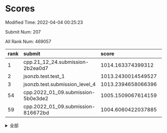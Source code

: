 # Scores

Modified Time: 2022-04-04 00:25:23

Submit Num: 207

All Rank Num: 469057

| rank |               submit               |       score        |       sigma        | pk_num |
| :--- | :--------------------------------- | :----------------- | :----------------- | :----- |
| 1    | cpp.21_12_24.submission-2b2ea0d7   | 1014.163374399312  | 0.8225621831269669 | 9066   |
| 2    | jsonzb.test.test_1                 | 1013.2430014549527 | 0.8135800070871544 | 9064   |
| 3    | jsonzb.test.submission_level_4     | 1013.2394658066396 | 0.8105165339332416 | 9062   |
| 54   | cpp.2022_01_09.submission-5b0e3de2 | 1005.1509067614159 | 0.7277055766239401 | 9064   |
| 59   | cpp.2022_01_09.submission-816672bd | 1004.6060422037885 | 0.7151613974773239 | 9068   |


<details>
<summary>全部</summary>

| rank |                 submit                 |       score        |       sigma        | pk_num |
| :--- | :------------------------------------- | :----------------- | :----------------- | :----- |
| 1    | cpp.21_12_24.submission-2b2ea0d7       | 1014.163374399312  | 0.8225621831269669 | 9066   |
| 2    | jsonzb.test.test_1                     | 1013.2430014549527 | 0.8135800070871544 | 9064   |
| 3    | jsonzb.test.submission_level_4         | 1013.2394658066396 | 0.8105165339332416 | 9062   |
| 4    | gobigger.level_3.submission_level_3_26 | 1012.7269450544543 | 0.7888797492995817 | 9063   |
| 5    | gobigger.level_3.submission_level_3_37 | 1011.6495450848349 | 0.7790931257696702 | 9063   |
| 6    | gobigger.level_3.submission_level_3_32 | 1011.4184007333489 | 0.804724955876413  | 9066   |
| 7    | gobigger.level_3.submission_level_3_17 | 1011.2664936151873 | 0.7598799266868909 | 9066   |
| 8    | gobigger.level_3.submission_level_3_0  | 1011.2039705152948 | 0.776413531742925  | 9064   |
| 9    | gobigger.level_3.submission_level_3_8  | 1010.9435882156828 | 0.7916796179471054 | 9066   |
| 10   | gobigger.level_3.submission_level_3_22 | 1010.9206268696589 | 0.7559568792857597 | 9067   |
| 11   | gobigger.level_3.submission_level_3_43 | 1010.8704150945714 | 0.7538005848162844 | 9059   |
| 12   | gobigger.level_3.submission_level_3_11 | 1010.8118003268468 | 0.7835982228300652 | 9063   |
| 13   | gobigger.level_3.submission_level_3_31 | 1010.8053602028651 | 0.751812167155734  | 9058   |
| 14   | gobigger.level_3.submission_level_3_45 | 1010.713844069943  | 0.7780833226689186 | 9068   |
| 15   | gobigger.level_3.submission_level_3_6  | 1010.6618830663219 | 0.7755109679353613 | 9063   |
| 16   | gobigger.level_3.submission_level_3_24 | 1010.6374795056229 | 0.7647093525152086 | 9064   |
| 17   | gobigger.level_3.submission_level_3_33 | 1010.5881271628971 | 0.7743996375336771 | 9062   |
| 18   | gobigger.level_3.submission_level_3_16 | 1010.5314881109044 | 0.760682346640341  | 9058   |
| 19   | gobigger.level_3.submission_level_3_21 | 1010.495899060716  | 0.755537156583125  | 9067   |
| 20   | gobigger.level_3.submission_level_3_23 | 1010.401808367588  | 0.7605096367357662 | 9069   |
| 21   | gobigger.level_3.submission_level_3_40 | 1010.3089528742038 | 0.7316972726065861 | 9063   |
| 22   | gobigger.level_3.submission_level_3_15 | 1010.2425843416341 | 0.7518450777852502 | 9064   |
| 23   | gobigger.level_3.submission_level_3_48 | 1010.1610029463153 | 0.7755452197290812 | 9062   |
| 24   | gobigger.level_3.submission_level_3_1  | 1010.1570283483363 | 0.7511051675888291 | 9066   |
| 25   | gobigger.level_3.submission_level_3_25 | 1010.1246251490265 | 0.7439488883968144 | 9060   |
| 26   | gobigger.level_3.submission_level_3_47 | 1010.1217148330668 | 0.7645858762730074 | 9065   |
| 27   | gobigger.level_3.submission_level_3_12 | 1009.9933158580117 | 0.7603805110786626 | 9067   |
| 28   | gobigger.level_3.submission_level_3_49 | 1009.9922105597703 | 0.7436688112017709 | 9066   |
| 29   | gobigger.level_3.submission_level_3_27 | 1009.9186155566908 | 0.7526009723561926 | 9067   |
| 30   | gobigger.level_3.submission_level_3_10 | 1009.8451052072743 | 0.7525563914378354 | 9061   |
| 31   | gobigger.level_3.submission_level_3_46 | 1009.8423873203147 | 0.7558966481029628 | 9066   |
| 32   | gobigger.level_3.submission_level_3_4  | 1009.7126277955985 | 0.7394307529635575 | 9064   |
| 33   | gobigger.level_3.submission_level_3_44 | 1009.6893619221047 | 0.7455621212052764 | 9067   |
| 34   | gobigger.level_3.submission_level_3_35 | 1009.6820725854454 | 0.7726223464057429 | 9064   |
| 35   | gobigger.level_3.submission_level_3_41 | 1009.61571183858   | 0.7617319482019931 | 9070   |
| 36   | gobigger.level_3.submission_level_3_5  | 1009.6029100792166 | 0.7620096038906115 | 9067   |
| 37   | gobigger.level_3.submission_level_3_18 | 1009.5433519698043 | 0.7671096710542235 | 9065   |
| 38   | gobigger.level_3.submission_level_3_20 | 1009.4470410263024 | 0.7582325890602127 | 9063   |
| 39   | gobigger.level_3.submission_level_3_38 | 1009.4098447484799 | 0.7516112428611912 | 9064   |
| 40   | gobigger.level_3.submission_level_3_14 | 1009.3955042617855 | 0.7401944615178367 | 9067   |
| 41   | gobigger.level_3.submission_level_3_13 | 1009.3905030255345 | 0.7803205079816449 | 9065   |
| 42   | gobigger.level_3.submission_level_3_28 | 1009.3417308743569 | 0.7353949120935266 | 9066   |
| 43   | gobigger.level_3.submission_level_3_42 | 1009.2802824808106 | 0.765893257635092  | 9064   |
| 44   | gobigger.level_3.submission_level_3_3  | 1009.2643417250259 | 0.7594960581000515 | 9067   |
| 45   | gobigger.level_3.submission_level_3_34 | 1009.1868911463367 | 0.737916203847783  | 9069   |
| 46   | gobigger.level_3.submission_level_3_7  | 1009.1739914894139 | 0.7410219798353778 | 9063   |
| 47   | gobigger.level_3.submission_level_3_2  | 1008.9882752999846 | 0.763503782507246  | 9060   |
| 48   | gobigger.level_3.submission_level_3_19 | 1008.983350052236  | 0.7488638539733836 | 9067   |
| 49   | gobigger.level_3.submission_level_3_39 | 1008.9557239703839 | 0.7620300798126963 | 9062   |
| 50   | gobigger.level_3.submission_level_3_36 | 1008.836510298985  | 0.7483951445633378 | 9065   |
| 51   | gobigger.level_3.submission_level_3_30 | 1008.801190514338  | 0.7567110285936445 | 9067   |
| 52   | gobigger.level_3.submission_level_3_9  | 1008.664886664794  | 0.7297321794985144 | 9067   |
| 53   | gobigger.level_3.submission_level_3_29 | 1008.3991335647622 | 0.7417002953051043 | 9065   |
| 54   | cpp.2022_01_09.submission-5b0e3de2     | 1005.1509067614159 | 0.7277055766239401 | 9064   |
| 55   | gobigger.level_1.submission_level_1_47 | 1004.8883010466361 | 0.7111243873540939 | 9068   |
| 56   | gobigger.level_1.submission_level_1_13 | 1004.7847880348817 | 0.7206523298378015 | 9065   |
| 57   | gobigger.level_1.submission_level_1_29 | 1004.7441830582103 | 0.7286249793613602 | 9071   |
| 58   | gobigger.level_1.submission_level_1_24 | 1004.641281921647  | 0.725240523852193  | 9065   |
| 59   | cpp.2022_01_09.submission-816672bd     | 1004.6060422037885 | 0.7151613974773239 | 9068   |
| 60   | gobigger.level_1.submission_level_1_34 | 1004.4794533993386 | 0.7106047926661511 | 9068   |
| 61   | gobigger.level_1.submission_level_1_43 | 1004.4372907666389 | 0.7143616536660469 | 9064   |
| 62   | gobigger.level_1.submission_level_1_2  | 1004.4008078896372 | 0.7104903925825024 | 9066   |
| 63   | gobigger.level_1.submission_level_1_44 | 1004.2941362877747 | 0.7363155188876369 | 9064   |
| 64   | gobigger.level_1.submission_level_1_6  | 1004.2662771750712 | 0.7061200929837848 | 9063   |
| 65   | gobigger.level_1.submission_level_1_26 | 1004.2454284900157 | 0.7204573992484791 | 9063   |
| 66   | gobigger.level_1.submission_level_1_49 | 1004.2003958643995 | 0.7205220544315962 | 9059   |
| 67   | gobigger.level_1.submission_level_1_42 | 1004.1782475633196 | 0.7097696469935604 | 9060   |
| 68   | gobigger.level_1.submission_level_1_32 | 1004.1210330817488 | 0.7238218821217525 | 9061   |
| 69   | gobigger.level_1.submission_level_1_39 | 1004.0476645742398 | 0.7219095004660595 | 9063   |
| 70   | gobigger.level_1.submission_level_1_27 | 1004.0406675425925 | 0.7154132456952613 | 9066   |
| 71   | gobigger.level_1.submission_level_1_41 | 1003.9928311060557 | 0.717513770701718  | 9060   |
| 72   | gobigger.level_1.submission_level_1_15 | 1003.9895299225615 | 0.7258066657935668 | 9068   |
| 73   | gobigger.level_1.submission_level_1_21 | 1003.9401416175837 | 0.7122259199171602 | 9062   |
| 74   | gobigger.level_1.submission_level_1_40 | 1003.9380722871349 | 0.7199007340289171 | 9061   |
| 75   | gobigger.level_1.submission_level_1_37 | 1003.8991416635699 | 0.7178691420279155 | 9070   |
| 76   | gobigger.level_1.submission_level_1_12 | 1003.8886063733646 | 0.7092296071969858 | 9064   |
| 77   | gobigger.level_1.submission_level_1_38 | 1003.7168108661222 | 0.7168879841610712 | 9067   |
| 78   | gobigger.level_1.submission_level_1_31 | 1003.5893098769109 | 0.7100032625409646 | 9063   |
| 79   | gobigger.level_1.submission_level_1_46 | 1003.5047181885229 | 0.715025360840578  | 9062   |
| 80   | gobigger.level_1.submission_level_1_5  | 1003.3439997546379 | 0.7066984752444022 | 9062   |
| 81   | gobigger.level_1.submission_level_1_14 | 1003.3361088838578 | 0.7095042891218774 | 9064   |
| 82   | gobigger.level_1.submission_level_1_10 | 1003.2798988725324 | 0.7144574971867788 | 9058   |
| 83   | gobigger.level_1.submission_level_1_30 | 1003.2444163954184 | 0.7261238832278026 | 9066   |
| 84   | gobigger.level_1.submission_level_1_33 | 1003.205930259736  | 0.7127443489473342 | 9063   |
| 85   | gobigger.level_1.submission_level_1_28 | 1003.1822126202268 | 0.7224366691735925 | 9064   |
| 86   | gobigger.level_1.submission_level_1_35 | 1003.1248799528114 | 0.7157620314691041 | 9064   |
| 87   | gobigger.level_1.submission_level_1_11 | 1003.1241168701426 | 0.7114953376352733 | 9064   |
| 88   | gobigger.level_1.submission_level_1_25 | 1003.0897577000587 | 0.7101896852210109 | 9069   |
| 89   | gobigger.level_1.submission_level_1_20 | 1002.9035943836915 | 0.7215195140745968 | 9064   |
| 90   | gobigger.level_1.submission_level_1_3  | 1002.7916194100088 | 0.7043535138218345 | 9064   |
| 91   | gobigger.level_1.submission_level_1_1  | 1002.766914587741  | 0.718959412173943  | 9068   |
| 92   | gobigger.level_1.submission_level_1_17 | 1002.7203179063024 | 0.7167434549739523 | 9062   |
| 93   | gobigger.level_1.submission_level_1_7  | 1002.7085365816473 | 0.7064997781101915 | 9070   |
| 94   | gobigger.level_1.submission_level_1_22 | 1002.675631759467  | 0.7147234880347626 | 9064   |
| 95   | gobigger.level_1.submission_level_1_36 | 1002.649670105812  | 0.7043877213825994 | 9064   |
| 96   | gobigger.level_1.submission_level_1_8  | 1002.6250026695806 | 0.7204990145665378 | 9062   |
| 97   | gobigger.level_1.submission_level_1_0  | 1002.5572417252683 | 0.7171306399584577 | 9066   |
| 98   | gobigger.level_1.submission_level_1_45 | 1002.4771841961951 | 0.7230561788093142 | 9068   |
| 99   | gobigger.level_1.submission_level_1_9  | 1002.4460900688199 | 0.7104888721977393 | 9063   |
| 100  | gobigger.level_1.submission_level_1_19 | 1002.4254130689906 | 0.7086648231938315 | 9061   |
| 101  | gobigger.level_1.submission_level_1_4  | 1002.2181054723161 | 0.7003496397746539 | 9059   |
| 102  | gobigger.level_1.submission_level_1_23 | 1001.9583552225597 | 0.7040930526335981 | 9060   |
| 103  | gobigger.level_1.submission_level_1_48 | 1001.8642808977772 | 0.7147542725569194 | 9065   |
| 104  | gobigger.level_1.submission_level_1_18 | 1001.3415146033664 | 0.7134335242650334 | 9065   |
| 105  | gobigger.level_1.submission_level_1_16 | 1001.2570906199436 | 0.7148141472367798 | 9065   |
| 106  | gobigger.random.submission_random_12   | 997.6557793362938  | 0.7063213046522713 | 9067   |
| 107  | gobigger.random.submission_random_7    | 997.3622879773438  | 0.7162164505401976 | 9066   |
| 108  | gobigger.random.submission_random_13   | 997.3057894179378  | 0.7056317715253494 | 9067   |
| 109  | gobigger.random.submission_random_14   | 997.2445553933599  | 0.7084922189419796 | 9062   |
| 110  | gobigger.random.submission_random_10   | 997.2333851795506  | 0.7124862771293373 | 9057   |
| 111  | gobigger.random.submission_random_5    | 996.9514319753824  | 0.707740610357324  | 9060   |
| 112  | gobigger.random.submission_random_49   | 996.8353585634567  | 0.724900145382042  | 9065   |
| 113  | gobigger.random.submission_random_46   | 996.8210749607558  | 0.7080513134476045 | 9058   |
| 114  | gobigger.random.submission_random_24   | 996.7692890522284  | 0.7230165079942098 | 9066   |
| 115  | gobigger.random.submission_random_31   | 996.7255987956415  | 0.7122597137812651 | 9062   |
| 116  | gobigger.random.submission_random_3    | 996.5883421260958  | 0.7204789969556894 | 9064   |
| 117  | gobigger.random.submission_random_30   | 996.5819505704264  | 0.698102249656663  | 9061   |
| 118  | gobigger.random.submission_random_48   | 996.5506644058354  | 0.6974021385217716 | 9059   |
| 119  | gobigger.random.submission_random_26   | 996.5156526746354  | 0.6968935699004436 | 9062   |
| 120  | gobigger.random.submission_random_9    | 996.3422711566832  | 0.6931097876364988 | 9064   |
| 121  | gobigger.random.submission_random_36   | 996.301381970489   | 0.7322729345289131 | 9064   |
| 122  | gobigger.random.submission_random_6    | 996.2502735826879  | 0.7130773290756166 | 9062   |
| 123  | gobigger.random.submission_random_28   | 996.1861243046171  | 0.723978789399198  | 9066   |
| 124  | gobigger.random.submission_random_22   | 996.1209612075921  | 0.7054786819295678 | 9059   |
| 125  | gobigger.random.submission_random_18   | 996.1137227359188  | 0.7161800986706418 | 9058   |
| 126  | gobigger.random.submission_random_11   | 996.1072571676929  | 0.7052496999869226 | 9061   |
| 127  | gobigger.random.submission_random_47   | 996.1060422385641  | 0.7241598518197916 | 9069   |
| 128  | gobigger.random.submission_random_27   | 996.0835085725938  | 0.7206044594842949 | 9061   |
| 129  | gobigger.random.submission_random_4    | 996.0341152518598  | 0.7048120966162001 | 9063   |
| 130  | gobigger.random.submission_random_33   | 995.9886868543845  | 0.7128251647522252 | 9067   |
| 131  | gobigger.random.submission_random_0    | 995.9725373642008  | 0.7259953067190001 | 9067   |
| 132  | gobigger.random.submission_random_42   | 995.9670609515273  | 0.7228864537062026 | 9064   |
| 133  | gobigger.random.submission_random_32   | 995.8711957647488  | 0.7098594305884879 | 9064   |
| 134  | gobigger.random.submission_random_16   | 995.8557396439818  | 0.7254354596342111 | 9064   |
| 135  | gobigger.random.submission_random_45   | 995.8381429201446  | 0.7129112294330849 | 9064   |
| 136  | gobigger.random.submission_random_8    | 995.8257160506458  | 0.7232828329078176 | 9060   |
| 137  | gobigger.random.submission_random_34   | 995.8153861563376  | 0.7078562627608599 | 9067   |
| 138  | gobigger.random.submission_random_17   | 995.738404455837   | 0.7204985690005755 | 9064   |
| 139  | gobigger.random.submission_random_15   | 995.7002879746857  | 0.7172865264248999 | 9062   |
| 140  | gobigger.random.submission_random_1    | 995.6011866722185  | 0.7015590866427291 | 9059   |
| 141  | gobigger.random.submission_random_41   | 995.53673984403    | 0.7062970980272162 | 9065   |
| 142  | gobigger.random.submission_random_2    | 995.4226785605632  | 0.7124463503259839 | 9066   |
| 143  | gobigger.random.submission_random_44   | 995.2862286409724  | 0.7223609078052279 | 9060   |
| 144  | gobigger.random.submission_random_29   | 995.2585143321475  | 0.725836013826768  | 9064   |
| 145  | gobigger.random.submission_random_23   | 995.2211330300263  | 0.7226090703763687 | 9069   |
| 146  | gobigger.random.submission_random_40   | 995.1774026790088  | 0.7198760900282658 | 9063   |
| 147  | gobigger.random.submission_random_37   | 995.1486313620295  | 0.7169078786690609 | 9058   |
| 148  | gobigger.random.submission_random_20   | 995.1044750452064  | 0.7346050840818596 | 9062   |
| 149  | gobigger.random.submission_random_38   | 995.0460647707497  | 0.7124117388594564 | 9064   |
| 150  | gobigger.random.submission_random_43   | 995.0146035101967  | 0.7150038700705605 | 9066   |
| 151  | gobigger.random.submission_random_39   | 994.9993309281682  | 0.7241325884152771 | 9058   |
| 152  | gobigger.random.submission_random_35   | 994.9615924791258  | 0.7198385948077692 | 9063   |
| 153  | gobigger.random.submission_random_19   | 994.8334018003388  | 0.727896479139976  | 9060   |
| 154  | gobigger.random.submission_random_25   | 994.5865078226304  | 0.7335003566589532 | 9064   |
| 155  | gobigger.random.submission_random_21   | 994.3237366713488  | 0.7214823301848958 | 9065   |
| 156  | gobigger.level_2.submission_level_2_42 | 993.6916554453416  | 0.7282540150017369 | 9069   |
| 157  | gobigger.level_2.submission_level_2_40 | 993.6148926514921  | 0.7390268033888493 | 9068   |
| 158  | gobigger.level_2.submission_level_2_25 | 993.4805926168067  | 0.7246250352701564 | 9064   |
| 159  | gobigger.level_2.submission_level_2_20 | 993.2943120013801  | 0.7354299116400008 | 9058   |
| 160  | gobigger.level_2.submission_level_2_22 | 993.2765886150228  | 0.7407445223978318 | 9063   |
| 161  | gobigger.level_2.submission_level_2_26 | 993.1244077614173  | 0.7549634247777748 | 9062   |
| 162  | gobigger.level_2.submission_level_2_5  | 993.1217964174563  | 0.7417789925708822 | 9066   |
| 163  | gobigger.level_2.submission_level_2_49 | 993.0657221798598  | 0.744740595869321  | 9062   |
| 164  | gobigger.level_2.submission_level_2_43 | 993.0266869752766  | 0.7424208074455523 | 9061   |
| 165  | gobigger.level_2.submission_level_2_12 | 992.9331269481012  | 0.7552629145605002 | 9067   |
| 166  | gobigger.level_2.submission_level_2_47 | 992.805129205965   | 0.7327160121788313 | 9065   |
| 167  | gobigger.level_2.submission_level_2_21 | 992.7982999075628  | 0.7449597035236765 | 9067   |
| 168  | gobigger.level_2.submission_level_2_0  | 992.640677230144   | 0.7383876677925769 | 9065   |
| 169  | gobigger.level_2.submission_level_2_30 | 992.5890959377061  | 0.7464943523230698 | 9063   |
| 170  | gobigger.level_2.submission_level_2_13 | 992.4853021363995  | 0.7453638551009628 | 9066   |
| 171  | gobigger.level_2.submission_level_2_23 | 992.3870851672548  | 0.7343344579513399 | 9062   |
| 172  | gobigger.level_2.submission_level_2_4  | 992.256590289252   | 0.7440448028692499 | 9063   |
| 173  | gobigger.level_2.submission_level_2_1  | 992.2491040819606  | 0.742469792658159  | 9068   |
| 174  | gobigger.level_2.submission_level_2_9  | 992.2362445749649  | 0.7530795705041564 | 9059   |
| 175  | gobigger.level_2.submission_level_2_38 | 992.2320672561355  | 0.7559581628233673 | 9063   |
| 176  | gobigger.level_2.submission_level_2_17 | 992.219546851577   | 0.7499225987378515 | 9064   |
| 177  | gobigger.level_2.submission_level_2_31 | 992.1848183323578  | 0.7438817940177922 | 9068   |
| 178  | gobigger.level_2.submission_level_2_27 | 992.1060144553255  | 0.7399920845663813 | 9060   |
| 179  | gobigger.level_2.submission_level_2_41 | 992.1032462030233  | 0.7339729440260004 | 9070   |
| 180  | gobigger.level_2.submission_level_2_46 | 992.0971435258941  | 0.7760877533832021 | 9069   |
| 181  | gobigger.level_2.submission_level_2_45 | 992.070074948646   | 0.7548005919569288 | 9062   |
| 182  | gobigger.level_2.submission_level_2_48 | 992.0457099278017  | 0.7377096706547395 | 9063   |
| 183  | gobigger.level_2.submission_level_2_16 | 991.9575692873156  | 0.7447331549483682 | 9063   |
| 184  | gobigger.level_2.submission_level_2_19 | 991.9183804223921  | 0.7521815220883432 | 9062   |
| 185  | gobigger.level_2.submission_level_2_2  | 991.8835606669722  | 0.7417602440664302 | 9068   |
| 186  | gobigger.level_2.submission_level_2_32 | 991.8808144146291  | 0.7474730246201635 | 9067   |
| 187  | gobigger.level_2.submission_level_2_10 | 991.8512932598991  | 0.7427552987554641 | 9066   |
| 188  | gobigger.level_2.submission_level_2_18 | 991.8113868369028  | 0.7487585309551288 | 9064   |
| 189  | gobigger.level_2.submission_level_2_35 | 991.7782518973964  | 0.7342020282729287 | 9064   |
| 190  | gobigger.level_2.submission_level_2_15 | 991.7044902691979  | 0.7498757119887772 | 9063   |
| 191  | gobigger.level_2.submission_level_2_39 | 991.4091041277097  | 0.7465152343688737 | 9064   |
| 192  | gobigger.level_2.submission_level_2_8  | 991.2987374794111  | 0.7519077843265207 | 9059   |
| 193  | gobigger.level_2.submission_level_2_29 | 991.2370710125545  | 0.7613758023026188 | 9057   |
| 194  | gobigger.level_2.submission_level_2_6  | 991.1834274124033  | 0.7534626579255833 | 9062   |
| 195  | gobigger.level_2.submission_level_2_28 | 991.1748843405854  | 0.772289882282045  | 9064   |
| 196  | gobigger.level_2.submission_level_2_33 | 991.1249598866278  | 0.7431029896883944 | 9065   |
| 197  | gobigger.level_2.submission_level_2_3  | 991.0842273355977  | 0.7420838094438109 | 9063   |
| 198  | gobigger.level_2.submission_level_2_37 | 991.0167184413416  | 0.75273929512857   | 9067   |
| 199  | gobigger.level_2.submission_level_2_34 | 991.0153554608686  | 0.7459018407032133 | 9063   |
| 200  | gobigger.level_2.submission_level_2_44 | 990.879425633044   | 0.7608769034370432 | 9060   |
| 201  | gobigger.level_2.submission_level_2_36 | 990.7286181238895  | 0.7592433036797368 | 9063   |
| 202  | gobigger.level_2.submission_level_2_24 | 990.6941920160856  | 0.7651409939604648 | 9060   |
| 203  | gobigger.level_2.submission_level_2_14 | 990.6763361409012  | 0.7534087438272031 | 9062   |
| 204  | gobigger.level_2.submission_level_2_7  | 990.5369234077324  | 0.7548737423372291 | 9062   |
| 205  | gobigger.level_2.submission_level_2_11 | 990.4089009860785  | 0.7679971469348702 | 9063   |
| 206  | gobigger.none.submission_none_1        | 979.2585161006061  | 1.2750324006661868 | 9062   |
| 207  | gobigger.none.submission_none_0        | 976.0646014886894  | 1.3998464507188513 | 9067   |

</details>